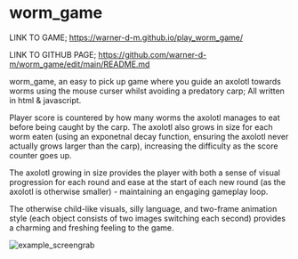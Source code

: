 # worm_game

LINK TO GAME; https://warner-d-m.github.io/play_worm_game/

LINK TO GITHUB PAGE; https://github.com/warner-d-m/worm_game/edit/main/README.md

worm_game, an easy to pick up game where you guide an axolotl towards worms using the mouse curser whilst avoiding a predatory carp; All written in html & javascript.

Player score is countered by how many worms the axolotl manages to eat before being caught by the carp. The axolotl also grows in size for each worm eaten (using an exponetnal decay function, ensuring the axolotl never actually grows larger than the carp), increasing the difficulty as the score counter goes up. 

The axolotl growing in size provides the player with both a sense of visual progression for each round and ease at the start of each new round (as the axolotl is otherwise smaller) - maintaining an engaging gameplay loop.

The otherwise child-like visuals, silly language, and two-frame animation style (each object consists of two images switching each second) provides a charming and freshing feeling to the game.

![example_screengrab](https://github.com/warner-d-m/worm_game/assets/130168523/a23aa50f-b6fe-4993-8bd9-c4ec8680dfeb)
